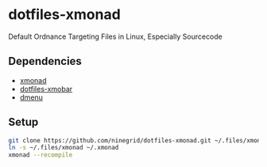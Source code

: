 dotfiles-xmonad
============

Default Ordnance Targeting Files in Linux, Especially Sourcecode

Dependencies
-----------

* [xmonad](http://xmonad.org)
* [dotfiles-xmobar](http://github.com/ninegrid/dotfiles-xmobar)
* [dmenu](http://tools.suckless.org/dmenu)


Setup
------------

```sh
git clone https://github.com/ninegrid/dotfiles-xmonad.git ~/.files/xmonad/
ln -s ~/.files/xmonad ~/.xmonad
xmonad --recompile
```
